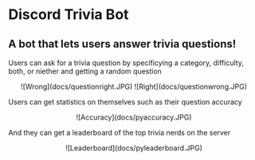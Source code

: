 # Discord Trivia Bot
## A bot that lets users answer trivia questions!

Users can ask for a trivia question by specificying a category, difficulty, both, or niether and getting a random question

<p align="center">
![Wrong](docs/questionright.JPG)
![Right](docs/questionwrong.JPG)
</p>

Users can get statistics on themselves such as their question accuracy

<p align="center">
![Accuracy](docs/pyaccuracy.JPG)
</p>

And they can get a leaderboard of the top trivia nerds on the server

<p align="center">
![Leaderboard](docs/pyleaderboard.JPG)
</p>

